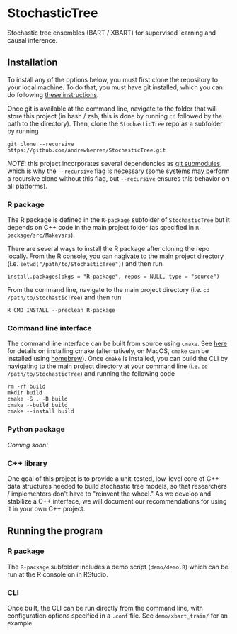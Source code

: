# StochasticTree

Stochastic tree ensembles (BART / XBART) for supervised learning and causal inference.

## Installation

To install any of the options below, you must first clone the repository to your local machine. 
To do that, you must have git installed, which you can do following [these instructions](https://learn.microsoft.com/en-us/devops/develop/git/install-and-set-up-git). 

Once git is available at the command line, navigate to the folder that will store this project 
(in bash / zsh, this is done by running `cd` followed by the path to the directory). 
Then, clone the `StochasticTree` repo as a subfolder by running
```{bash}
git clone --recursive https://github.com/andrewherren/StochasticTree.git
```

*NOTE*: this project incorporates several dependencies as [git submodules](https://git-scm.com/book/en/v2/Git-Tools-Submodules), 
which is why the `--recursive` flag is necessary (some systems may perform a recursive clone without this flag, but 
`--recursive` ensures this behavior on all platforms).

### R package

The R package is defined in the `R-package` subfolder of `StochasticTree` but it depends on 
C++ code in the main project folder (as specified in `R-package/src/Makevars`). 

There are several ways to install the R package after cloning the repo locally. 
From the R console, you can nagivate to the main project directory 
(i.e. `setwd("/path/to/StochasticTree")`) and then run
```{r}
install.packages(pkgs = "R-package", repos = NULL, type = "source")
```

From the command line, navigate to the main project directory (i.e. `cd /path/to/StochasticTree`) 
and then run 
```{bash}
R CMD INSTALL --preclean R-package
```

### Command line interface

The command line interface can be built from source using `cmake`. 
See [here](https://cmake.org/install/) for details on installing cmake (alternatively, 
on MacOS, `cmake` can be installed using [homebrew](https://formulae.brew.sh/formula/cmake)).
Once `cmake` is installed, you can build the CLI by navigating to the main 
project directory at your command line (i.e. `cd /path/to/StochasticTree`) and 
running the following code 

```{bash}
rm -rf build
mkdir build
cmake -S . -B build
cmake --build build
cmake --install build
```

### Python package

*Coming soon!*

### C++ library

One goal of this project is to provide a unit-tested, low-level core 
of C++ data structures needed to build stochastic tree models, 
so that researchers / implementers don't have to "reinvent the wheel." 
As we develop and stabilize a C++ interface, we will document 
our recommendations for using it in your own C++ project.

## Running the program

### R package

The `R-package` subfolder includes a demo script (`demo/demo.R`) which can be run at the R console on in RStudio.

### CLI

Once built, the CLI can be run directly from the command line, 
with configuration options specified in a `.conf` file. 
See `demo/xbart_train/` for an example.
